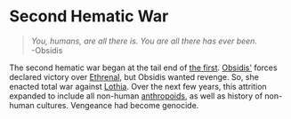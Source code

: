 # Second Hematic War

<meta property="og:description" content="The second hematic war began at the tail end of the first.">

> *You, humans, are all there is. You are all there has ever been.*  
> -Obsidis

The second hematic war began at the tail end of [the first](first-hematic.md). [Obsidis'](../../inhabitants/figures/obsidis.md) forces declared victory over [Ethrenal](../../inhabitants/figures/ethrenal.md), but Obsidis wanted revenge. So, she enacted total war against [Lothia](../../organizations/nations/lothia.md). Over the next few years, this attrition expanded to include all non-human [anthropoids](../../inhabitants/anthropoids/introduction.md), as well as history of non-human cultures. Vengeance had become genocide.